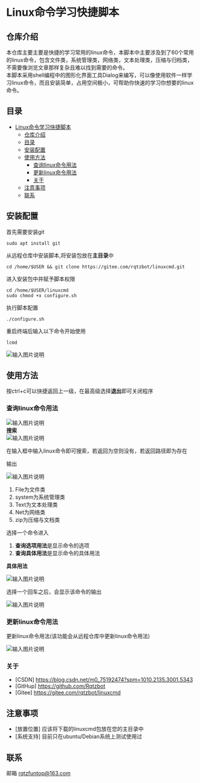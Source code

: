 # Linux命令学习快捷脚本
## 仓库介绍
本仓库主要主要是快捷的学习常用的linux命令，本脚本中主要涉及到了60个常用的linux命令，包含文件类，系统管理类，网络类，文本处理类，压缩与归档类，不需要像浏览文章那样复杂且难以找到需要的命令。  
本脚本采用shell编程中的图形化界面工具Dialog来编写，可以像使用软件一样学习linux命令，而且安装简单，占用空间极小，可帮助你快速的学习你想要的linux命令。
## 目录
- [Linux命令学习快捷脚本](#linux命令学习快捷脚本)
  - [仓库介绍](#仓库介绍)
  - [目录](#目录)
  - [安装配置](#安装配置)
  - [使用方法](#使用方法)
    - [查询linux命令用法](#查询linux命令用法)
    - [更新linux命令用法](#更新linux命令用法)
    - [关于](#关于)
  - [注意事项](#注意事项)
  - [联系](#联系)
## 安装配置
首先需要安装git
```shell
sudo apt install git
```
从远程仓库中安装脚本,将安装包放在**主目录**中
```shell
cd /home/$USER && git clone https://gitee.com/rqtzbot/linuxcmd.git
```
进入安装包中并赋予脚本权限
```shell
cd /home/$USER/linuxcmd
sudo chmod +x configure.sh 
```
执行脚本配置
```shell
./configure.sh
```
重启终端后输入以下命令开始使用
```shell
lcmd
``` 
![输入图片说明](image/2025-06-28_12-45.png)

## 使用方法
按ctrl+c可以快捷返回上一级，在最高级选择**退出**即可关闭程序
### 查询linux命令用法
![输入图片说明](image/2025-06-27-21-31-51.png)  
**搜索**    
![输入图片说明](image/2025-06-27-21-34-06.png)

在输入框中输入linux命令即可搜索，若返回为空则没有，若返回路径即为存在
   
输出    

![输入图片说明](image/3.png)
1. File为文件类
2. system为系统管理类
3. Text为文本处理类
4. Net为网络类
5. zip为压缩与文档类  

选择一个命令进入  


1. **查询选项用法**是显示命令的选项
2. **查询具体用法**是显示命令的具体用法  

**具体用法**

![输入图片说明](image/7.png)

选择一个回车之后，会显示该命令的输出  

![输入图片说明](image/9.png)
 
### 更新linux命令用法

更新linux命令用法(该功能会从远程仓库中更新linux命令用法)

![输入图片说明](image/2025-06-28_12-19.png)
### 关于
- [CSDN] https://blog.csdn.net/m0_75192474?spm=1010.2135.3001.5343
- [GitHup] https://github.com/Rqtzbot
- [Gitee] https://gitee.com/rqtzbot/linuxcmd
## 注意事项
- [放置位置] 应该将下载的linuxcmd包放在您的主目录中
- [系统支持] 目前只在ubuntu/Debian系统上测试使用过
## 联系
邮箱 rqtzfuntop@163.com
